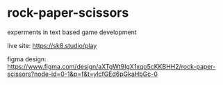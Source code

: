 # rock-paper-scissors
experments in text based game development

live site: https://sk8.studio/play

figma design:
https://www.figma.com/design/aXTgWt9IgX1xqo5cKKBHH2/rock-paper-scissors?node-id=0-1&p=f&t=ylcfGEd6pGkaHbGc-0
